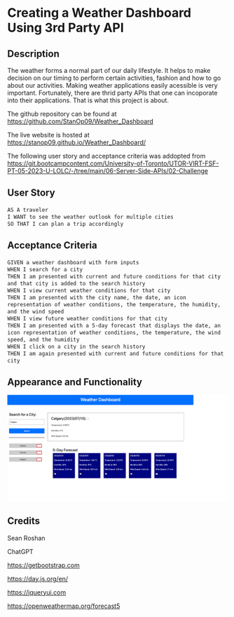 # Creating a Weather Dashboard Using 3rd Party API

## Description

The weather forms a normal part of our daily lifestyle. It helps to make decision on our timing to perform certain activities, fashion and how to go about our activities. Making weather applications easily acessible is very important. Fortunately, there are thrid party APIs that one can incoporate into their applications. That is what this project is about.

The github repository can be found at https://github.com/StanOp09/Weather_Dashboard

The live website is hosted at https://stanop09.github.io/Weather_Dashboard/

The following user story and acceptance criteria was addopted from https://git.bootcampcontent.com/University-of-Toronto/UTOR-VIRT-FSF-PT-05-2023-U-LOLC/-/tree/main/06-Server-Side-APIs/02-Challenge

## User Story

```
AS A traveler
I WANT to see the weather outlook for multiple cities
SO THAT I can plan a trip accordingly
```

## Acceptance Criteria

```
GIVEN a weather dashboard with form inputs
WHEN I search for a city
THEN I am presented with current and future conditions for that city and that city is added to the search history
WHEN I view current weather conditions for that city
THEN I am presented with the city name, the date, an icon representation of weather conditions, the temperature, the humidity, and the wind speed
WHEN I view future weather conditions for that city
THEN I am presented with a 5-day forecast that displays the date, an icon representation of weather conditions, the temperature, the wind speed, and the humidity
WHEN I click on a city in the search history
THEN I am again presented with current and future conditions for that city
```

## Appearance and Functionality
![Weather app full page image](image.png)

## Credits
Sean Roshan

ChatGPT

https://getbootstrap.com

https://day.js.org/en/

https://jqueryui.com

https://openweathermap.org/forecast5